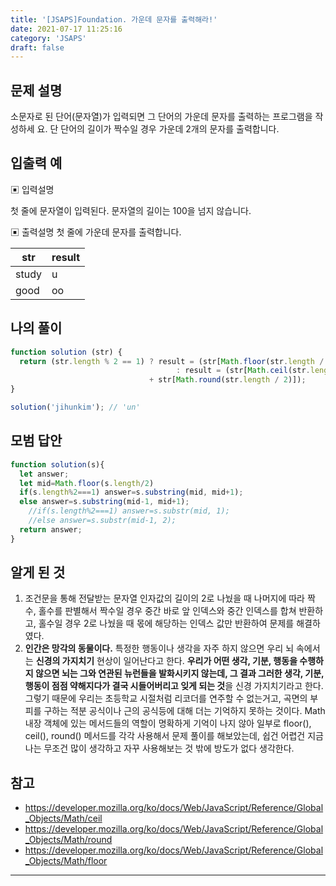 ```yaml
---
title: '[JSAPS]Foundation. 가운데 문자를 출력해라!'
date: 2021-07-17 11:25:16
category: 'JSAPS'
draft: false
---
```

## 문제 설명

소문자로 된 단어(문자열)가 입력되면 그 단어의 가운데 문자를 출력하는 프로그램을 작성하세 요. 단 단어의 길이가 짝수일 경우 가운데 2개의 문자를 출력합니다.

## 입출력 예

▣ 입력설명

첫 줄에 문자열이 입력된다. 문자열의 길이는 100을 넘지 않습니다.

▣ 출력설명
첫 줄에 가운데 문자를 출력합니다.

| str   | result |
| ----- | ------ |
| study | u      |
| good  | oo     |



## 나의 풀이

```javascript
function solution (str) {
  return (str.length % 2 == 1) ? result = (str[Math.floor(str.length / 2)]) 
                        			 : result = (str[Math.ceil(str.length / 2 - 1)] 
                               + str[Math.round(str.length / 2)]);
}

solution('jihunkim'); // 'un'
```

## 모범 답안

```javascript
function solution(s){  
  let answer;
  let mid=Math.floor(s.length/2)
  if(s.length%2===1) answer=s.substring(mid, mid+1);
  else answer=s.substring(mid-1, mid+1);
    //if(s.length%2===1) answer=s.substr(mid, 1);
    //else answer=s.substr(mid-1, 2);
  return answer;
}
```



## 알게 된 것

1. 조건문을 통해 전달받는 문자열 인자값의 길이의 2로 나눴을 때 나머지에 따라 짝수, 홀수를 판별해서 짝수일 경우 중간 바로 앞 인덱스와 중간 인덱스를 합쳐 반환하고, 홀수일 경우 2로 나눴을 때 몫에 해당하는 인덱스 값만 반환하여 문제를 해결하였다. 
2. **인간은 망각의 동물이다.** 특정한 행동이나 생각을 자주 하지 않으면 우리 뇌 속에서는 **신경의 가지치기** 현상이 일어난다고 한다. **우리가 어떤 생각, 기분, 행동을 수행하지 않으면 뇌는 그와 연관된 뉴런들을 발화시키지 않는데, 그 결과 그러한 생각, 기분, 행동이 점점 약해지다가 결국 시들어버리고 잊게 되는 것**을 신경 가지치기라고 한다. 그렇기 때문에 우리는 초등학교 시절처럼 리코더를 연주할 수 없는거고, 곡면의 부피를 구하는 적분 공식이나 근의 공식등에 대해 더는 기억하지 못하는 것이다.  Math 내장 객체에 있는 메서드들의 역할이 명확하게 기억이 나지 않아 일부로 floor(), ceil(), round() 메서드를 각각 사용해서 문제 풀이를 해보았는데, 쉽건 어렵건 지금 나는 무조건 많이 생각하고 자꾸 사용해보는 것 밖에 방도가 없다 생각한다.

## 참고

* https://developer.mozilla.org/ko/docs/Web/JavaScript/Reference/Global_Objects/Math/ceil
* https://developer.mozilla.org/ko/docs/Web/JavaScript/Reference/Global_Objects/Math/round
* https://developer.mozilla.org/ko/docs/Web/JavaScript/Reference/Global_Objects/Math/floor

---

